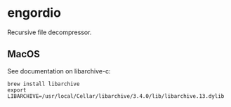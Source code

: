 # engordio

Recursive file decompressor.

## MacOS

See documentation on libarchive-c:
```
brew install libarchive
export LIBARCHIVE=/usr/local/Cellar/libarchive/3.4.0/lib/libarchive.13.dylib
```

